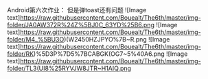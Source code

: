Android第六次作业：
但是弹toast还有问题
![Image text]https://raw.githubusercontent.com/Bouealt/The6th/master/img-folder/JA0AW372R%24Z%5BJ0C_63YD%25B6.png
![Image text]https://raw.githubusercontent.com/Bouealt/The6th/master/img-folder/M4_%5BU3O)(W2450HZJPYO%7B~R.png
![Image text]https://raw.githubusercontent.com/Bouealt/The6th/master/img-folder/RK)%5D3P%7D5%7BCABGK(OG7~5%40A6.png
![Image text]https://raw.githubusercontent.com/Bouealt/The6th/master/img-folder/TL3(UI8%25RYVJW8JTR~H1AIQ.png
